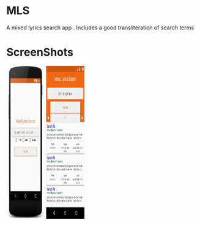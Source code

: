 # MLS
A mixed lyrics search app . Includes a good transliteration of search terms

# ScreenShots
<img src="/layout-2016-06-12-082656.png" width="100px" height="400px" alt="Home Page">
<img src="/device-2016-06-16-112811.png" width="100px" height="400px" alt="Search Page">
